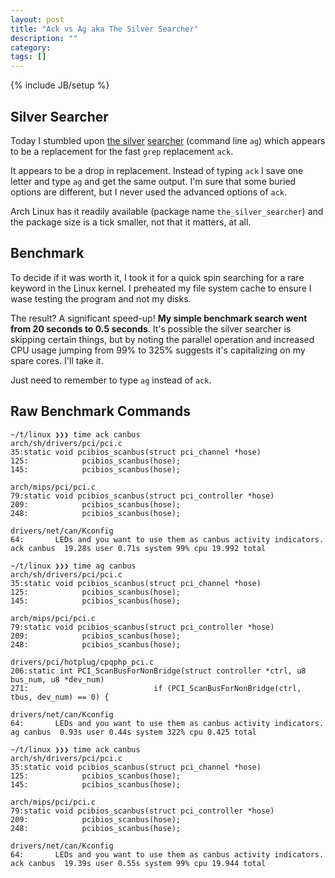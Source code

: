 ```yaml
---
layout: post
title: "Ack vs Ag aka The Silver Searcher"
description: ""
category:
tags: []
---
```

{% include JB/setup %}

## Silver Searcher

Today I stumbled upon [the silver](http://geoff.greer.fm/ag/) [searcher](https://github.com/ggreer/the_silver_searcher) (command line `ag`) which appears to be a replacement for the fast `grep` replacement `ack`.

It appears to be a drop in replacement.  Instead of typing `ack` I save one letter and type `ag` and get the same output.  I'm sure that some buried options are different, but I never used the advanced options of `ack`.

Arch Linux has it readily available (package name `the_silver_searcher`) and the package size is a tick smaller, not that it matters, at all.


## Benchmark

To decide if it was worth it, I took it for a quick spin searching for a rare keyword in the Linux kernel.  I preheated my file system cache to ensure I wase testing the program and not my disks.

The result? A significant speed-up!  **My simple benchmark search went from 20 seconds to 0.5 seconds**.  It's possible the silver searcher is skipping certain things, but by noting the parallel operation and increased CPU usage jumping from 99% to 325% suggests it's capitalizing on my spare cores.  I'll take it.

Just need to remember to type `ag` instead of `ack`.


## Raw Benchmark Commands

    ~/t/linux ❯❯❯ time ack canbus
    arch/sh/drivers/pci/pci.c
    35:static void pcibios_scanbus(struct pci_channel *hose)
    125:            pcibios_scanbus(hose);
    145:            pcibios_scanbus(hose);

    arch/mips/pci/pci.c
    79:static void pcibios_scanbus(struct pci_controller *hose)
    209:            pcibios_scanbus(hose);
    248:            pcibios_scanbus(hose);

    drivers/net/can/Kconfig
    64:       LEDs and you want to use them as canbus activity indicators.
    ack canbus  19.28s user 0.71s system 99% cpu 19.992 total

    ~/t/linux ❯❯❯ time ag canbus
    arch/sh/drivers/pci/pci.c
    35:static void pcibios_scanbus(struct pci_channel *hose)
    125:            pcibios_scanbus(hose);
    145:            pcibios_scanbus(hose);

    arch/mips/pci/pci.c
    79:static void pcibios_scanbus(struct pci_controller *hose)
    209:            pcibios_scanbus(hose);
    248:            pcibios_scanbus(hose);

    drivers/pci/hotplug/cpqphp_pci.c
    206:static int PCI_ScanBusForNonBridge(struct controller *ctrl, u8 bus_num, u8 *dev_num)
    271:                            if (PCI_ScanBusForNonBridge(ctrl, tbus, dev_num) == 0) {

    drivers/net/can/Kconfig
    64:       LEDs and you want to use them as canbus activity indicators.
    ag canbus  0.93s user 0.44s system 322% cpu 0.425 total

    ~/t/linux ❯❯❯ time ack canbus
    arch/sh/drivers/pci/pci.c
    35:static void pcibios_scanbus(struct pci_channel *hose)
    125:            pcibios_scanbus(hose);
    145:            pcibios_scanbus(hose);

    arch/mips/pci/pci.c
    79:static void pcibios_scanbus(struct pci_controller *hose)
    209:            pcibios_scanbus(hose);
    248:            pcibios_scanbus(hose);

    drivers/net/can/Kconfig
    64:       LEDs and you want to use them as canbus activity indicators.
    ack canbus  19.39s user 0.55s system 99% cpu 19.944 total
